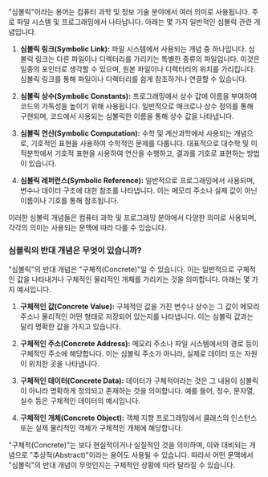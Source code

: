 "심볼릭"이라는 용어는 컴퓨터 과학 및 정보 기술 분야에서 여러 의미로 사용됩니다. 주로 파일 시스템 및 프로그래밍에서 나타납니다. 아래는 몇 가지 일반적인 심볼릭 관련 개념입니다.

1. **심볼릭 링크(Symbolic Link):** 파일 시스템에서 사용되는 개념 중 하나입니다. 심볼릭 링크는 다른 파일이나 디렉터리를 가리키는 특별한 종류의 파일입니다. 이것은 일종의 포인터로 생각할 수 있으며, 원본 파일이나 디렉터리의 위치를 가리킵니다. 심볼릭 링크를 통해 파일이나 디렉터리를 쉽게 참조하거나 연결할 수 있습니다.
    
2. **심볼릭 상수(Symbolic Constants):** 프로그래밍에서 상수 값에 이름을 부여하여 코드의 가독성을 높이기 위해 사용됩니다. 일반적으로 매크로나 상수 정의를 통해 구현되며, 코드에서 사용되는 심볼릭한 이름을 통해 상수 값을 나타냅니다.
    
3. **심볼릭 연산(Symbolic Computation):** 수학 및 계산과학에서 사용되는 개념으로, 기호적인 표현을 사용하여 수학적인 문제를 다룹니다. 대표적으로 대수학 및 미적분학에서 기호적 표현을 사용하여 연산을 수행하고, 결과를 기호로 표현하는 방법이 있습니다.
    
4. **심볼릭 레퍼런스(Symbolic Reference):** 일반적으로 프로그래밍에서 사용되며, 변수나 데이터 구조에 대한 참조를 나타냅니다. 이는 메모리 주소나 실제 값이 아닌 이름이나 기호를 통해 참조됩니다.
    

이러한 심볼릭 개념들은 컴퓨터 과학 및 프로그래밍 분야에서 다양한 의미로 사용되며, 각각의 의미는 사용되는 문맥에 따라 다를 수 있습니다.

### 심볼릭의 반대 개념은 무엇이 있습니까?

"심볼릭"의 반대 개념은 "구체적(Concrete)"일 수 있습니다. 이는 일반적으로 구체적인 값을 나타내거나 구체적인 물리적인 개체를 가리키는 것을 의미합니다. 아래는 몇 가지 예시입니다.

1. **구체적인 값(Concrete Value):** 구체적인 값을 가진 변수나 상수는 그 값이 메모리 주소나 물리적인 어떤 형태로 저장되어 있는지를 나타냅니다. 이는 심볼릭 값과는 달리 명확한 값을 가지고 있습니다.
    
2. **구체적인 주소(Concrete Address):** 메모리 주소나 파일 시스템에서의 경로 등이 구체적인 주소에 해당합니다. 이는 심볼릭 주소가 아니라, 실제로 데이터 또는 자원이 위치한 곳을 나타냅니다.
    
3. **구체적인 데이터(Concrete Data):** 데이터가 구체적이라는 것은 그 내용이 심볼릭이 아니라 명확하게 정의되고 존재하는 것을 의미합니다. 예를 들어, 정수, 문자열, 실수 등은 구체적인 데이터의 예시입니다.
    
4. **구체적인 개체(Concrete Object):** 객체 지향 프로그래밍에서 클래스의 인스턴스 또는 실제 물리적인 객체가 구체적인 개체에 해당합니다.
    

"구체적(Concrete)"는 보다 현실적이거나 실질적인 것을 의미하며, 이와 대비되는 개념으로 "추상적(Abstract)"이라는 용어도 사용될 수 있습니다. 따라서 어떤 문맥에서 "심볼릭"의 반대 개념이 무엇인지는 구체적인 상황에 따라 달라질 수 있습니다.